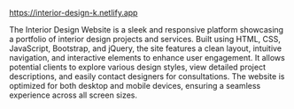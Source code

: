 https://interior-design-k.netlify.app

The Interior Design Website is a sleek and responsive platform showcasing a portfolio of interior design projects and services. Built using HTML, CSS, JavaScript, Bootstrap, and jQuery, the site features a clean layout, intuitive navigation, and interactive elements to enhance user engagement. It allows potential clients to explore various design styles, view detailed project descriptions, and easily contact designers for consultations. The website is optimized for both desktop and mobile devices, ensuring a seamless experience across all screen sizes.
